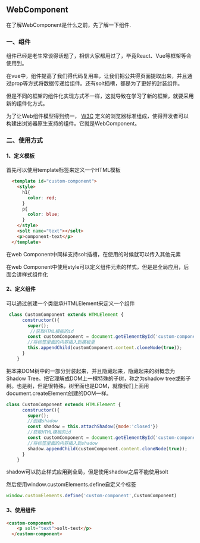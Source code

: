 ## WebComponent

在了解WebComponent是什么之前，先了解一下组件.

### 一、组件

组件已经是老生常谈得话题了，相信大家都用过了，毕竟React、Vue等框架等会使用到。

在vue中，组件提高了我们得代码复用率，让我们把公共得页面提取出来，并且通过prop等方式将数据传递给组件。还有solt插槽，都是为了更好的封装组件。

但是不同的框架的组件化实现方式不一样，这就导致在学习了新的框架，就要采用新的组件化方式。

为了让Web组件模型得到统一， [W3C](https://link.juejin.cn/?target=https%3A%2F%2Fwww.w3.org%2F) 定义的浏览器标准组成，使得开发者可以构建出浏览器原生支持的组件。它就是WebComponent。

### 二、使用方式

#### 1、定义模板

首先可以使用template标签来定义一个HTML模板

```html
  <template id="custom-component">
    <style>
      h1{
        color: red;
      }
      p{
        color: blue;
      }
    </style>
    <solt name="text"></solt>
    <p>component-text</p>
  </template>
```

在web Component中同样支持solt插槽，在使用的时候就可以传入其他元素

在web Component中使用style可以定义组件元素的样式，但是是全局应用，后面会讲样式组件化

#### 2、定义组件

可以通过创建一个类继承HTMLElement来定义一个组件

```js
 class CustomComponent extends HTMLElement {
      constructor(){
        super();
         //获取HTML模板的id
        const customComponent = document.getElementById('custom-component');
        //将标签里面的内容插入到模板里
        this.appendChild(customComponent.content.cloneNode(true));
      }
    }
```

把本来DOM树中的一部分封装起来，并且隐藏起来，隐藏起来的树概念为Shadow Tree。把它理解成DOM上一棵特殊的子树，称之为shadow tree或影子树。也是树，但是很特殊，树里面也是DOM，就像我们上面用document.createElement创建的DOM一样。

```js
class CustomComponent extends HTMLElement {
      constructor(){
        super();
        //创建shadow
        const shadow = this.attachShadow({mode:'closed'})
        //获取HTML模板的id
        const customComponent = document.getElementById('custom-component');
        //将标签里面的内容插入到shadow
        shadow.appendChild(customComponent.content.cloneNode(true));
      }
    }
```

shadow可以防止样式应用到全局，但是使用shadow之后不能使用solt

然后使用window.customElements.define自定义个标签

```js
window.customElements.define('custom-component',CustomComponent)
```

#### 3、使用组件

```html
<custom-component>
    <p solt="text">solt-text</p>
  </custom-component>
```

